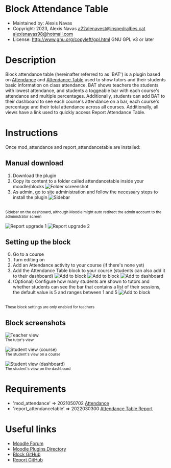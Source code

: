 Block Attendance Table
=======================
* Maintained by: Alexis Navas
* Copyright: 2023, Alexis Navas <a22alenavest@inspedralbes.cat> <alexisnavas98@hotmail.com>
* License: http://www.gnu.org/copyleft/gpl.html GNU GPL v3 or later


Description
===========
Block attendance table (hereinafter referred to as 'BAT') is a plugin based on [Attendance](https://moodle.org/plugins/mod_attendance) and
[Attendance Table](https://github.com/inspedralbes/moodle-report_attendancetable) used to show tutors and their students basic information on class attendance. BAT shows teachers the students with
lowest attendance, and students a toggeable bar with each course's attendance and multiple percentages. Additionally, students can add BAT
to their dashboard to see each course's attendance on a bar, each course's percentage and their total attendance across all courses. Additionally, all views have a link used to quickly access Report Attendance Table.

Instructions
===========
Once mod_attendance and report_attendancetable are installed:

Manual download
---------------
1. Download the plugin
2. Copy its content to a folder called attendancetable inside your moodle/blocks
![Folder screenshot](/screenshots/block_folder.png)
3. As admin, go to site administration and follow the necessary steps to install the plugin
![Sidebar](/screenshots/sidebar.png)
<br>
<sup>Sidebar on the dashboard, although Moodle might auto redirect the admin account to the administrator screen</sup>

![Report upgrade 1](/screenshots/upgrade.png)
![Report upgrade 2](/screenshots/plugin_upgrade.png)

Setting up the block
--------------------
0. Go to a course
1. Turn editing on
2. Add an Attendance activity to your course (if there's none yet)
3. Add the Attendance Table block to your course (students can also add it to their dashboard)
![Add to block](/screenshots/block_add_1.png)
![Add to block](/screenshots/block_add_2.png)
![Add to dashboard](/screenshots/student_dashboard.png)
4. (Optional) Configure how many students are shown to tutors and whether students can see the bar that contains a list of their sessions, the default value is 5 and ranges between 1 and 5
![Add to block](/screenshots/block_config.png)
<br>
<sup>These block settings are only enabled for teachers</sup>

Block screenshots
-----------------
![Teacher view](/screenshots/block_view_teacher.png)
<br>
<sup>The tutor's view</sup>

![Student view (course)](/screenshots/block_view_student.png)
<br>
<sup>The student's view on a course</sup>

![Student view (dashboard)](/screenshots/block_view_dashboard.png)
<br>
<sup>The student's view on the dashboard</sup>




Requirements
============
* 'mod_attendance'          =>  2021050702 [Attendance](https://moodle.org/plugins/mod_attendance)
* 'report_attendancetable'  =>  2022030300 [Attendance Table Report](https://github.com/inspedralbes/moodle-report_attendancetable)


Useful links
============
* [Moodle Forum](https://moodle.org/mod/forum/index.php?id=5)
* [Moodle Plugins Directory](https://docs.moodle.org/dev/Main_Page)
* [Block GitHub](https://github.com/inspedralbes/moodle-block_attendancetable)
* [Report GitHub](https://github.com/inspedralbes/moodle-report_attendancetable)